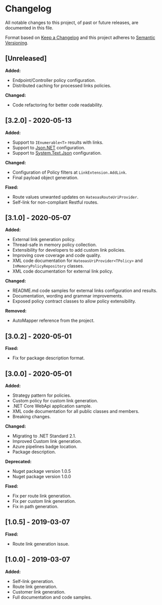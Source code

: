 # Changelog

All notable changes to this project, of past or future releases, are documented in this file.

Format based on [Keep a Changelog](https://keepachangelog.com/en/1.0.0/) and this project adheres to [Semantic Versioning](https://semver.org/spec/v2.0.0.html).

## [Unreleased]

**Added:**

- Endpoint/Controller policy configuration.
- Distributed caching for processed links policies.

**Changed:**

- Code refactoring for better code readability.

## [3.2.0] - 2020-05-13

**Added:**

- Support to `IEnumerable<T>` results with links.
- Support to [Json.NET](https://www.newtonsoft.com/json/help/html/Introduction.htm) configuration.
- Support to [System.Text.Json](https://docs.microsoft.com/en-us/dotnet/standard/serialization/system-text-json-overview) configuration.

**Changed:**

- Configuration of Policy filters at `LinkExtension.AddLink`.
- Final payload object generation.

**Fixed:**

- Route values unwanted updates on `HateoasRouteUriProvider`.
- Self-link for non-compliant Restful routes.

## [3.1.0] - 2020-05-07

**Added:**

- External link generation policy.
- Thread-safe in memory policy collection.
- Extensibility for developers to add custom link policies.
- Improving cove coverage and code quality.
- XML code documentation for `HateoasUriProvider<TPolicy>` and `InMemoryPolicyRepository` classes.
- XML code documentation for external link policy.

**Changed:**

- README.md code samples for external links configuration and results.
- Documentation, wording and grammar improvements.
- Exposed policy contract classes to allow policy extensibility.

**Removed:**

- AutoMapper reference from the project.

## [3.0.2] - 2020-05-01

**Fixed:**

- Fix for package description format.

## [3.0.0] - 2020-05-01

**Added:**

- Strategy pattern for policies.
- Custom policy for custom link generation.
- .NET Core WebApi application sample.
- XML code documentation for all public classes and members.
- Breaking changes.

**Changed:**

- Migrating to .NET Standard 2.1.
- Improved Custom link generation.
- Azure pipelines badge location.
- Package description.

**Deprecated:**

- Nuget package version 1.0.5
- Nuget package version 1.0.0

**Fixed:**

- Fix per route link generation.
- Fix per custom link generation.
- Fix in path generation.

## [1.0.5] - 2019-03-07

**Fixed:**

- Route link generation issue.

## [1.0.0] - 2019-03-07

**Added:**

- Self-link generation.
- Route link generation.
- Customer link generation.
- Full documentation and code samples.
